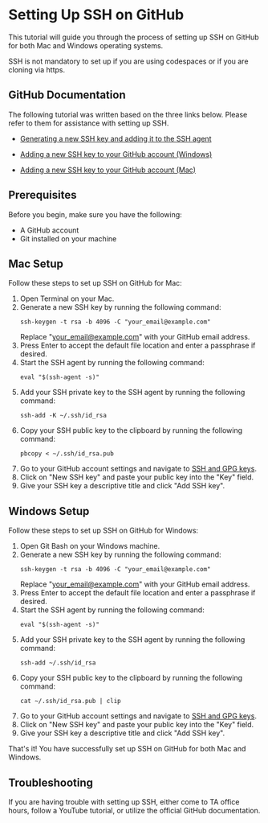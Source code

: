 # Setting Up SSH on GitHub

This tutorial will guide you through the process of setting up SSH on GitHub for both Mac and Windows operating systems.

SSH is not mandatory to set up if you are using codespaces or if you are cloning via https.

## GitHub Documentation
The following tutorial was written based on the three links below. Please refer to them for assistance with setting up SSH.

- [Generating a new SSH key and adding it to the SSH agent](https://docs.github.com/en/authentication/connecting-to-github-with-ssh/generating-a-new-ssh-key-and-adding-it-to-the-ssh-agent)

- [Adding a new SSH key to your GitHub account (Windows)](https://docs.github.com/en/enterprise-cloud@latest/authentication/connecting-to-github-with-ssh/adding-a-new-ssh-key-to-your-github-account?platform=windows)

- [Adding a new SSH key to your GitHub account (Mac)](https://docs.github.com/en/enterprise-cloud@latest/authentication/connecting-to-github-with-ssh/adding-a-new-ssh-key-to-your-github-account?platform=mac)

## Prerequisites
Before you begin, make sure you have the following:

- A GitHub account
- Git installed on your machine

## Mac Setup
Follow these steps to set up SSH on GitHub for Mac:

1. Open Terminal on your Mac.
2. Generate a new SSH key by running the following command:
    ```
    ssh-keygen -t rsa -b 4096 -C "your_email@example.com"
    ```
    Replace "your_email@example.com" with your GitHub email address.
3. Press Enter to accept the default file location and enter a passphrase if desired.
4. Start the SSH agent by running the following command:
    ```
    eval "$(ssh-agent -s)"
    ```
5. Add your SSH private key to the SSH agent by running the following command:
    ```
    ssh-add -K ~/.ssh/id_rsa
    ```
6. Copy your SSH public key to the clipboard by running the following command:
    ```
    pbcopy < ~/.ssh/id_rsa.pub
    ```
7. Go to your GitHub account settings and navigate to [SSH and GPG keys](https://github.com/settings/keys).
8. Click on "New SSH key" and paste your public key into the "Key" field.
9. Give your SSH key a descriptive title and click "Add SSH key".

## Windows Setup
Follow these steps to set up SSH on GitHub for Windows:

1. Open Git Bash on your Windows machine.
2. Generate a new SSH key by running the following command:
    ```
    ssh-keygen -t rsa -b 4096 -C "your_email@example.com"
    ```
    Replace "your_email@example.com" with your GitHub email address.
3. Press Enter to accept the default file location and enter a passphrase if desired.
4. Start the SSH agent by running the following command:
    ```
    eval "$(ssh-agent -s)"
    ```
5. Add your SSH private key to the SSH agent by running the following command:
    ```
    ssh-add ~/.ssh/id_rsa
    ```
6. Copy your SSH public key to the clipboard by running the following command:
    ```
    cat ~/.ssh/id_rsa.pub | clip
    ```
7. Go to your GitHub account settings and navigate to [SSH and GPG keys](https://github.com/settings/keys).
8. Click on "New SSH key" and paste your public key into the "Key" field.
9. Give your SSH key a descriptive title and click "Add SSH key".

That's it! You have successfully set up SSH on GitHub for both Mac and Windows.

## Troubleshooting
If you are having trouble with setting up SSH, either come to TA office hours, follow a YouTube tutorial, or utilize the official GitHub documentation.

